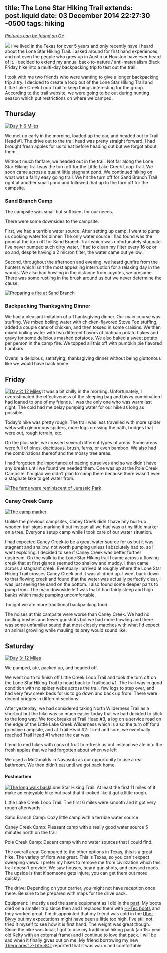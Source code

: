 title: The Lone Star Hiking Trail
extends: post.liquid
date: 03 December 2014 22:27:30 -0500
tags: hiking
---

*[_Pictures can be found on G+_](https://plus.google.com/photos/113583091680828898069/albums/6087354142572930737?authkey=CNfRhonuiNfjWQ)*

[![](//3.bp.blogspot.com/-eE9FjBOrhxw/VHqgoUq0PHI/AAAAAAAANA0/EhS9Fk4gi6w/s1600/20141127%2B47.jpg)](//3.bp.blogspot.com/-eE9FjBOrhxw/VHqgoUq0PHI/AAAAAAAANA0/EhS9Fk4gi6w/s1600/20141127%2B47.jpg) I've lived in the Texas for over 5 years and only recently have I heard about the Lone Star Hiking Trail. I asked around for first hand experiences and not even the people who grew up in Austin or Houston have ever heard of it. I decided to extend my annual back-to-nature / anti-materialism Black Friday hike into a multi-day backpacking trip to test out the trail.

I took with me two friends who were wanting to give a longer backpacking trip a try. I decided to create a loop out of the Lone Star Hiking Trail and Little Lake Creek Loop Trail to keep things interesting for the group. According to the trail website, we were going to be out during hunting season which put restrictions on where we camped.

## Thursday

[![Day 1: 6 Miles](//1.bp.blogspot.com/-Wm0Z5yMOwhk/VHqgWIymlHI/AAAAAAAAM9w/6A9z8Peq7TY/s1600/20141127%2B01.png)](//1.bp.blogspot.com/-Wm0Z5yMOwhk/VHqgWIymlHI/AAAAAAAAM9w/6A9z8Peq7TY/s1600/20141127%2B01.png)

We met up early in the morning, loaded up the car, and headed out to Trail Head #1\. The drive out to the trail head was pretty straight forward. I had brought fresh apples for us to eat before heading out but we forgot about them.

Without much fanfare, we headed out in the trail. Not far along the Lone Star Hiking Trail was the turn off for the Little Lake Creek Loop Trail. We soon came across a quaint little stagnant pond. We continued hiking on what was a fairly easy going trail. We hit the turn off for Sand Branch Trail right at another small pond and followed that up to the turn off for the campsite.

### Sand Branch Camp

The campsite was small but sufficient for our needs.

There were some downsides to the campsite.

First, we had a terrible water source.  After setting up camp, I went to pump us cooking water for dinner.  The only water source I had found was the pond at the turn off for Sand Branch Trail which was unfortunately stagnate.  I've never pumped such dirty water.  I had to clean my filter every 16 oz or so and, despite having a 2 micron filter, the water came out yellow.

Second, throughout the afternoon and evening, we heard gunfire from the hunters which isn't the most appealing interruption for a relaxing day in the woods.  We also had howling in the distance from coyotes, we presume.  There was some rustling in the brush around us but we never determine the cause.

[![Preparing a fire at Sand Branch](//4.bp.blogspot.com/-kFLjVDD3oKs/VHqgvkHwNjI/AAAAAAAANCA/SW1Ybk7mIFg/s1600/20141127%2B70%2BAndrea%2BKevin.jpg)](//4.bp.blogspot.com/-kFLjVDD3oKs/VHqgvkHwNjI/AAAAAAAANCA/SW1Ybk7mIFg/s1600/20141127%2B70%2BAndrea%2BKevin.jpg)

### Backpacking Thanksgiving Dinner

We had a pleasant imitation of a Thanksgiving dinner.  Our main course was stuffing.  We mixed boiling water with chicken-flavored Stove Top stuffing, added a couple cans of chicken, and then tossed in some craisins.  We then mixed boiling water with two different flavors of Idahoan potato flakes and gravy for some delicious mashed potatoes.  We also baked a sweet potato per person in the camp fire.  We topped all this off with pumpkin pie flavored Larabars.

Overall a delicious, satisfying, thanksgiving dinner without being gluttonous like we would have back home.

## Friday

[![Day 2: 12 Miles](//2.bp.blogspot.com/-yAPh0YkmDS8/VHqgySHggoI/AAAAAAAANCo/58MvnI6_QLg/s1600/20141128%2B00.png)](//2.bp.blogspot.com/-yAPh0YkmDS8/VHqgySHggoI/AAAAAAAANCo/58MvnI6_QLg/s1600/20141128%2B00.png)</td>
It was a bit chilly in the morning.  Unfortunately, I overestimated the effectiveness of the sleeping bag and bivvy combination I had loaned to one of my friends. I was the only one who was warm last night.  The cold had me delay pumping water for our hike as long as possible.

Today's hike was pretty rough.  The trail was less travelled with more spider webs with ginormous spiders, more logs crossing the path, bridges that were out, rough terrain, etc.

On the plus side, we crossed several different types of areas.  Some areas were full of pines, deciduous, brush, ferns, or even bamboo.  We also had the combinations thereof and the mossy tree areas.

I had forgotten the importance of pacing ourselves and so we didn't have any breaks until we found we needed them.  One was up at the Pole Creek Campsite.  I'm glad we didn't plan to camp there because there wasn't even a stagnate lake to get water from.

[![The ferns were reminiscent of Jurassic Park](//4.bp.blogspot.com/-ZlJ-vdsX-so/VHqg-WW_PzI/AAAAAAAANIw/QTHxNFRUTmY/s1600/20141128%2B094.jpg)](//4.bp.blogspot.com/-ZlJ-vdsX-so/VHqg-WW_PzI/AAAAAAAANIw/QTHxNFRUTmY/s1600/20141128%2B094.jpg)

### Caney Creek Camp

[![The camp marker](//1.bp.blogspot.com/-TC3SbTqoPJ4/VHqhAR8nguI/AAAAAAAANE4/dKBiqjWX4u0/s1600/20141128%2B172%2BAndrea.jpg)](//1.bp.blogspot.com/-TC3SbTqoPJ4/VHqhAR8nguI/AAAAAAAANE4/dKBiqjWX4u0/s1600/20141128%2B172%2BAndrea.jpg)

Unlike the previous campsites, Caney Creek didn't have any built-up wooden trail signs marking it but instead all we had was a tiny little marker on a tree.  Everyone setup camp while I took care of our water situation.

I had expected Caney Creek to be a great water source for us but it was stagnant and shallow, not worth pumping unless I absolutely had to, so I went exploring.  I decided to see if Caney Creek was better further upstream.  On the walk to the Lone Star Hiking trail I came across a flowing creek that at first glance seemed too shallow and muddy.  I then came across a stagnant creek.  Eventually I arrived at roughly where the Lone Star Hiking Trail crosses Caney Creek and it was all dried up.  I went back down to that flowing creek and found that the water was actually perfectly clear, I was just seeing the sand on the bottom.  I also found some deeper parts to pump from.  The main downside left was that it had fairly steep and high banks which made pumping uncomfortable.

Tonight we ate more traditional backpacking food.

The noises at this campsite were worse than Caney Creek.  We had no rustling bushes and fewer gunshots but we had more howling and there was some unfamiliar sound that most closely matches with what I'd expect an animal growling while mauling its prey would sound like.

## Saturday

[![Day 3: 12 Miles](//1.bp.blogspot.com/-EV3q8Eob07Q/VHqhBI0Ll3I/AAAAAAAANFI/ja_XUcpEcAE/s1600/20141129%2B00.png)](//1.bp.blogspot.com/-EV3q8Eob07Q/VHqhBI0Ll3I/AAAAAAAANFI/ja_XUcpEcAE/s1600/20141129%2B00.png)

We pumped, ate, packed up, and headed off.

We went north to finish off Little Creek Loop Trail and took the turn off on the Lone Star Hiking Trail to head back to Trailhead #1\.  The trail was in good condition with no spider webs across the trail, few logs to step over, and had very few creek beds for us to go down and back up from.  There were decent bridges in different sections.

After yesterday, we had considered taking North Wilderness Trail as a shortcut but the hike was so much easier today that we had decided to stick to the long way.  We took breaks at Trail Head #3, a log on a service road on the edge of the Little Lake Creek Wilderness which is also the turn off for a primitive campsite, and at Trail Head #2\.  Tired and sore, we eventually reached Trail Head #1 where the car was.

I tend to end hikes with cans of fruit to refresh us but instead we ate into the fresh apples that we had forgotten about when we left

We used a McDonalds in Navasota as our opportunity to use a real bathroom.  We then didn't eat until we got back home.

#### Postmortem

[![The long walk back](//3.bp.blogspot.com/-IhfmAmO5TMY/VHqhDBZ4k1I/AAAAAAAANFg/CuHXXdhAQyM/s1600/20141129%2B11%2BAndrea%2BKevin.jpg)](//3.bp.blogspot.com/-IhfmAmO5TMY/VHqhDBZ4k1I/AAAAAAAANFg/CuHXXdhAQyM/s1600/20141129%2B11%2BAndrea%2BKevin.jpg)Lone Star Hiking Trail: At least the first 11 miles of it make an enjoyable hike but past that it looked like it got a little rough.

Little Lake Creek Loop Trail: The first 6 miles were smooth and it got very rough afterwards.

Sand Branch Camp: Cozy little camp with a terrible water source

Caney Creek Camp: Pleasant camp with a really good water source 5 minutes north on the trail

Pole Creek Camp: Decent camp with no water sources that I could find.

The overall area: Compared to the other options in Texas, this is a great hike.  The variety of flora was great.  This is Texas, so you can't expect sweeping views.  I prefer my hikes to remove me from civilization which this trail doesn't provide.  We saw houses, heard gun shots, and crossed roads.  The upside is that if someone gets injure, you can get them out more quickly.

The drive: Depending on your carrier, you might not have reception once there.  Be sure to be prepared with maps for the drive back.

Equipment: I mostly used the same equipment as I did in the [past](http://eopage.blogspot.com/2013/08/on-top-of-utah-hiking-to-kings-peak.html).  My boots died on a smaller trip since then and I replaced them with [Hi-Tec boots](http://www.amazon.com/dp/B000RUGBTM/ref=pe_385040_30332190_TE_M3T1_ST1_dp_1) and they worked great.  I'm disappointed that my friend was cold in the [Uber Bivvy](http://milesgear.com/UberBivy.html) but my expectations might have been a little too high.  I've still not tried it myself to see how it is first hand.  The weight was great though.  Since the hike was local, I got to use my traditional hiking pack (an 15+ year old Kelty with an external frame) and I continue to love that pack.  I will be sad when it finally gives out on me.  My friend borrowing my new [Thermarest Z-Lite SOL](http://www.amazon.com/dp/B005I6R0WC/ref=wl_it_dp_o_pC_nS_ttl?_encoding=UTF8&colid=3T1QU49SM6X99&coliid=I1RWXSLZ110EPC&psc=1) reported that it was warm and comfortable.</div>

